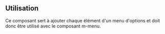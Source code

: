 ## Utilisation
Ce composant sert à ajouter chaque élément d'un menu d'options et doit donc être utilisé avec le composant <m-link url="../m-menu/portrait">m-menu</m-link>.

